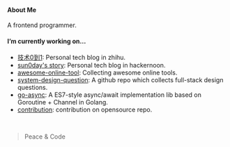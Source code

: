 

#### About Me

A frontend programmer.

#### I’m currently working on...

- [技术0到1](https://www.zhihu.com/column/c_1302591122619637760): Personal tech blog in zhihu.
- [sun0day's story](https://hackernoon.com/u/sun0day): Personal tech blog in hackernoon.
- [awesome-online-tool](https://github.com/sun0day/awesome-online-tool): Collecting awesome online tools.
- [system-design-question](https://github.com/sun0day/system-design-question): A github repo which collects full-stack design questions.
- [go-async](https://github.com/sun0day/async): A ES7-style async/await implementation lib based on Goroutine + Channel in Golang.
- [contribution](https://github.com/pulls?q=is%3Apr+author%3Asun0day+archived%3Afalse+is%3Aclosed): contribution on opensource repo.

<br />

>  Peace & Code



<!--
**sun0day/sun0day** is a ✨ _special_ ✨ repository because its `README.md` (this file) appears on your GitHub profile.

Here are some ideas to get you started:

- 🔭 I’m currently working on ...
- 🌱 I’m currently learning ...
- 👯 I’m looking to collaborate on ...
- 🤔 I’m looking for help with ...
- 💬 Ask me about ...
- 📫 How to reach me: ...
- 😄 Pronouns: ...
- ⚡ Fun fact: ...
-->
